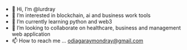 - 👋 Hi, I’m @lurdray
- 👀 I’m interested in blockchain, ai and business work tools
- 🌱 I’m currently learning python and web3
- 💞️ I’m looking to collaborate on healthcare, business and management web application
- 📫 How to reach me ... odiagaraymondray@gmail.com

<!---
lurdray/lurdray is a ✨ special ✨ repository because its `README.md` (this file) appears on your GitHub profile.
You can click the Preview link to take a look at your changes.
--->
